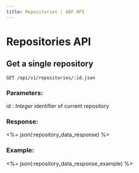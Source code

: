 ```yaml
---
title: Repositories | ABF API
---
```


# Repositories API

## Get a single repository

    GET /api/v1/repositories/:id.json

### Parameters:

id
: _Integer_ identifier of current repository

### Response:

<%= json(:repository_data_response) %>

### Example:

<%= json(:repository_data_response_example) %>


